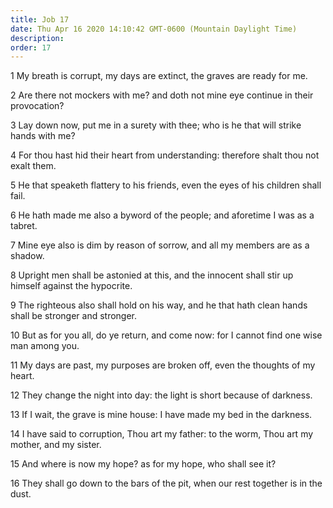 ```yaml
---
title: Job 17
date: Thu Apr 16 2020 14:10:42 GMT-0600 (Mountain Daylight Time)
description: 
order: 17
---
```


<p>1 My breath is corrupt, my days are extinct, the graves are ready for me.</p>
<p>
  2 Are there not mockers with me? and doth not mine eye continue in their
  provocation?
</p>
<p>
  3 Lay down now, put me in a surety with thee; who is he that will strike hands
  with me?
</p>
<p>
  4 For thou hast hid their heart from understanding: therefore shalt thou not
  exalt them.
</p>
<p>
  5 He that speaketh flattery to his friends, even the eyes of his children
  shall fail.
</p>
<p>
  6 He hath made me also a byword of the people; and aforetime I was as a
  tabret.
</p>
<p>
  7 Mine eye also is dim by reason of sorrow, and all my members are as a
  shadow.
</p>
<p>
  8 Upright men shall be astonied at this, and the innocent shall stir up
  himself against the hypocrite.
</p>
<p>
  9 The righteous also shall hold on his way, and he that hath clean hands shall
  be stronger and stronger.
</p>
<p>
  10 But as for you all, do ye return, and come now: for I cannot find one wise
  man among you.
</p>
<p>
  11 My days are past, my purposes are broken off, even the thoughts of my
  heart.
</p>
<p>
  12 They change the night into day: the light is short because of darkness.
</p>
<p>
  13 If I wait, the grave is mine house: I have made my bed in the darkness.
</p>
<p>
  14 I have said to corruption, Thou art my father: to the worm, Thou art my
  mother, and my sister.
</p>
<span></span>
<p>15 And where is now my hope? as for my hope, who shall see it?</p>
<p>
  16 They shall go down to the bars of the pit, when our rest together is in the
  dust.
</p>
